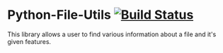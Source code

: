 # Python-File-Utils [![Build Status](https://travis-ci.org/xerofoify/Python-File-Utils.svg?branch=master)](https://travis-ci.org/xerofoify/Python-File-Utils) 

This library allows a user to find various information about a file and it's given features.
